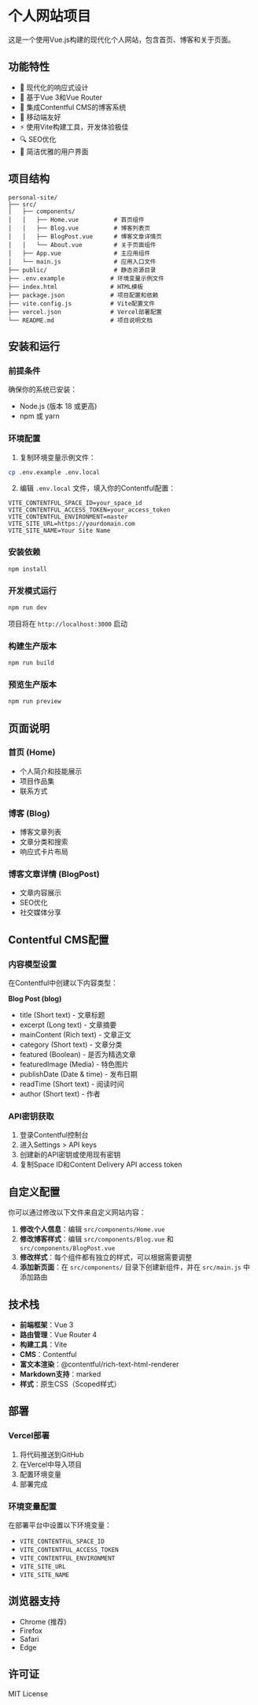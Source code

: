 # 个人网站项目

这是一个使用Vue.js构建的现代化个人网站，包含首页、博客和关于页面。

## 功能特性

- 🎨 现代化的响应式设计
- 🚀 基于Vue 3和Vue Router
- 📝 集成Contentful CMS的博客系统
- 📱 移动端友好
- ⚡ 使用Vite构建工具，开发体验极佳
- 🔍 SEO优化
- 🎯 简洁优雅的用户界面

## 项目结构

```
personal-site/
├── src/
│   ├── components/
│   │   ├── Home.vue          # 首页组件
│   │   ├── Blog.vue          # 博客列表页
│   │   ├── BlogPost.vue      # 博客文章详情页
│   │   └── About.vue         # 关于页面组件
│   ├── App.vue               # 主应用组件
│   └── main.js               # 应用入口文件
├── public/                   # 静态资源目录
├── .env.example             # 环境变量示例文件
├── index.html               # HTML模板
├── package.json             # 项目配置和依赖
├── vite.config.js           # Vite配置文件
├── vercel.json              # Vercel部署配置
└── README.md                # 项目说明文档
```

## 安装和运行

### 前提条件

确保你的系统已安装：
- Node.js (版本 18 或更高)
- npm 或 yarn

### 环境配置

1. 复制环境变量示例文件：
```bash
cp .env.example .env.local
```

2. 编辑 `.env.local` 文件，填入你的Contentful配置：
```
VITE_CONTENTFUL_SPACE_ID=your_space_id
VITE_CONTENTFUL_ACCESS_TOKEN=your_access_token
VITE_CONTENTFUL_ENVIRONMENT=master
VITE_SITE_URL=https://yourdomain.com
VITE_SITE_NAME=Your Site Name
```

### 安装依赖

```bash
npm install
```

### 开发模式运行

```bash
npm run dev
```

项目将在 `http://localhost:3000` 启动

### 构建生产版本

```bash
npm run build
```

### 预览生产版本

```bash
npm run preview
```

## 页面说明

### 首页 (Home)
- 个人简介和技能展示
- 项目作品集
- 联系方式

### 博客 (Blog)
- 博客文章列表
- 文章分类和搜索
- 响应式卡片布局

### 博客文章详情 (BlogPost)
- 文章内容展示
- SEO优化
- 社交媒体分享

## Contentful CMS配置

### 内容模型设置

在Contentful中创建以下内容类型：

**Blog Post (blog)**
- title (Short text) - 文章标题
- excerpt (Long text) - 文章摘要
- mainContent (Rich text) - 文章正文
- category (Short text) - 文章分类
- featured (Boolean) - 是否为精选文章
- featuredImage (Media) - 特色图片
- publishDate (Date & time) - 发布日期
- readTime (Short text) - 阅读时间
- author (Short text) - 作者

### API密钥获取

1. 登录Contentful控制台
2. 进入Settings > API keys
3. 创建新的API密钥或使用现有密钥
4. 复制Space ID和Content Delivery API access token

## 自定义配置

你可以通过修改以下文件来自定义网站内容：

1. **修改个人信息**：编辑 `src/components/Home.vue`
2. **修改博客样式**：编辑 `src/components/Blog.vue` 和 `src/components/BlogPost.vue`
3. **修改样式**：每个组件都有独立的样式，可以根据需要调整
4. **添加新页面**：在 `src/components/` 目录下创建新组件，并在 `src/main.js` 中添加路由

## 技术栈

- **前端框架**：Vue 3
- **路由管理**：Vue Router 4
- **构建工具**：Vite
- **CMS**：Contentful
- **富文本渲染**：@contentful/rich-text-html-renderer
- **Markdown支持**：marked
- **样式**：原生CSS（Scoped样式）

## 部署

### Vercel部署

1. 将代码推送到GitHub
2. 在Vercel中导入项目
3. 配置环境变量
4. 部署完成

### 环境变量配置

在部署平台中设置以下环境变量：
- `VITE_CONTENTFUL_SPACE_ID`
- `VITE_CONTENTFUL_ACCESS_TOKEN`
- `VITE_CONTENTFUL_ENVIRONMENT`
- `VITE_SITE_URL`
- `VITE_SITE_NAME`

## 浏览器支持

- Chrome (推荐)
- Firefox
- Safari
- Edge

## 许可证

MIT License